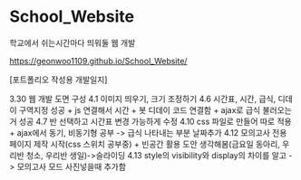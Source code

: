 # School_Website
학교에서 쉬는시간마다 띄워둘 웹 개발

https://geonwoo1109.github.io/School_Website/


[포트폴리오 작성용 개발일지]

3.30 웹 개발 도면 구성
4.1 이미지 띄우기, 크기 조정하기
4.6 시간표, 시간, 급식, 디데이 구역지정 성공 + js 연결해서 시간 + 봇 디데이 코드 연결함 + ajax로 급식 불러오는거 성공
4.7 반 선택하고 시간표 변경 가능하게 수정
4.10 css 파일로 만들어 따로 적용 + ajax에서 동기, 비동기형 공부 -> 급식 나타내는 부분 날짜추가
4.12 모의고사 전용 페이지 제작 시작(css 스위치  공부중) + 빈공간 활용 도안 생각해봄(금요일 동아리, 우리반 청소, 우리반 생일)->슬라이딩
4.13 style의 visibility와 display의 차이를 알고 -> 모의고사 모드 사진넣을때 추가함
